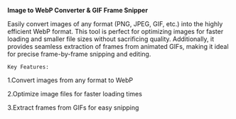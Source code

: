 **Image to WebP Converter & GIF Frame Snipper**


Easily convert images of any format (PNG, JPEG, GIF, etc.) into the highly efficient WebP format. This tool is perfect for optimizing images for faster loading and smaller file sizes without sacrificing quality. Additionally, it provides seamless extraction of frames from animated GIFs, making it ideal for precise frame-by-frame snipping and editing.

`Key Features:`



1.Convert images from any format to WebP

2.Optimize image files for faster loading times

3.Extract frames from GIFs for easy snipping
